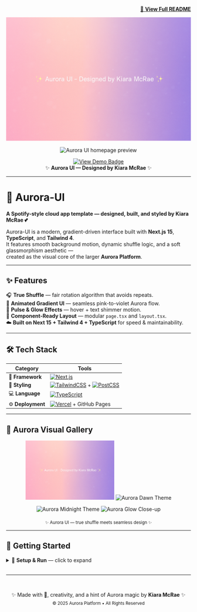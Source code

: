 <p align="right">
  <a href="https://github.com/pythonprincessux/Aurora-UI#readme">
    📖 <b>View Full README</b>
  </a>
</p>

<!-- Header banners -->
<p align="center">
  <img src="https://raw.githubusercontent.com/pythonprincessux/Aurora-UI/main/public/preview-gradient.png"
       width="880" alt="Aurora UI gradient banner" />
</p>

<p align="center">
  <img src="https://raw.githubusercontent.com/pythonprincessux/Aurora-UI/main/public/preview-dawn.png"
       width="880" alt="Aurora UI homepage preview" />
</p>

<p align="center">
  <a href="https://aurora-ui-orcin.vercel.app">
    <img src="https://img.shields.io/badge/View%20Demo-Aurora%20UI%20🌈-ff69b4?style=for-the-badge&logo=vercel"
         alt="View Demo Badge" />
  </a>
  <br/>
  ✨ <strong>Aurora UI — Designed by Kiara McRae</strong> ✨
</p>

---

# 🌌 Aurora-UI

**A Spotify-style cloud app template — designed, built, and styled by Kiara McRae 💕**

Aurora-UI is a modern, gradient-driven interface built with **Next.js 15**, **TypeScript**, and **Tailwind 4**.  
It features smooth background motion, dynamic shuffle logic, and a soft glassmorphism aesthetic —  
created as the visual core of the larger **Aurora Platform**.

---

## ✨ Features

🎧 **True Shuffle** — fair rotation algorithm that avoids repeats.  
🌈 **Animated Gradient UI** — seamless pink-to-violet Aurora flow.  
💫 **Pulse & Glow Effects** — hover + text shimmer motion.  
🧩 **Component-Ready Layout** — modular `page.tsx` and `layout.tsx`.  
☁️ **Built on Next 15 + Tailwind 4 + TypeScript** for speed & maintainability.  

---

## 🛠️ Tech Stack  

| Category | Tools |
|-----------|-------|
| 🧱 **Framework** | [![Next.js](https://img.shields.io/badge/Next.js-black?logo=nextdotjs&logoColor=white)](https://nextjs.org) |
| 🎨 **Styling** | [![TailwindCSS](https://img.shields.io/badge/TailwindCSS-38B2AC?logo=tailwindcss&logoColor=white)](https://tailwindcss.com) + [![PostCSS](https://img.shields.io/badge/PostCSS-DD3A0A?logo=postcss&logoColor=white)](https://postcss.org) |
| 💻 **Language** | [![TypeScript](https://img.shields.io/badge/TypeScript-3178C6?logo=typescript&logoColor=white)](https://typescriptlang.org) |
| ⚙️ **Deployment** | [![Vercel](https://img.shields.io/badge/Vercel-black?logo=vercel&logoColor=white)](https://vercel.com) + GitHub Pages |

---

## 🎨 Aurora Visual Gallery

<p align="center">
  <img src="https://raw.githubusercontent.com/pythonprincessux/Aurora-UI/main/public/preview-gradient.png" width="48%" alt="Aurora Gradient Preview"/>
  <img src="https://raw.githubusercontent.com/pythonprincessux/Aurora-UI/main/public/preview-dawn.png" width="48%" alt="Aurora Dawn Theme"/>
</p>
<p align="center">
  <img src="https://raw.githubusercontent.com/pythonprincessux/Aurora-UI/main/public/preview-midnight.png" width="48%" alt="Aurora Midnight Theme"/>
  <img src="https://raw.githubusercontent.com/pythonprincessux/Aurora-UI/main/public/preview-glow.png" width="48%" alt="Aurora Glow Close-up"/>
</p>

<p align="center"><sub>✨ Aurora UI — true shuffle meets seamless design ✨</sub></p>

---

## 🚀 Getting Started  

<details>
  <summary>🚀 <strong>Setup & Run</strong> — click to expand</summary>
  <br/>

To clone and run **Aurora-UI** locally:

```bash
git clone https://github.com/pythonprincessux/Aurora-UI.git
cd Aurora-UI
npm install
npm run dev
<br/>
<hr/>
<br/>

</p>
## 🧠 Next Steps / Future Enhancements

| Feature | Status | Description |
|:--|:--:|:--|
| 🎧 **True Shuffle Algorithm** | ✅ | Implemented via Fisher–Yates logic for non-repeating rotation |
| 🎵 **Playlist Component** | 🟡 | Create visual playlist grid using mock track data |
| 🌗 **Theme Toggle** | 🟡 | Add Aurora Light / Midnight gradient modes |
| 📊 **Analytics Dashboard** | 🟣 | Integrate Recharts or Chart.js for UI KPIs |
| ☁️ **Aurora Cloud Dashboard (v2)** | 🚧 | Deploy expanded version to Vercel + AWS |

---

✨ **Optional Polish Ideas**  
- Add shimmer divider animation between sections  
- Soften blur-edge transitions between themes  
- Introduce hover parallax to banner and cards  
- Refine typography weights for cleaner contrast  
```
</details>

<br/>
<hr/>
<br/>

</p>
<p align="center">
  ✨ Made with 💖, creativity, and a hint of Aurora magic by <strong>Kiara McRae</strong> ✨  
  <br/>
  <sub>© 2025 Aurora Platform • All Rights Reserved</sub>
</p>
